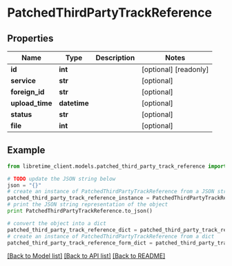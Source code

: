 # PatchedThirdPartyTrackReference


## Properties
Name | Type | Description | Notes
------------ | ------------- | ------------- | -------------
**id** | **int** |  | [optional] [readonly] 
**service** | **str** |  | [optional] 
**foreign_id** | **str** |  | [optional] 
**upload_time** | **datetime** |  | [optional] 
**status** | **str** |  | [optional] 
**file** | **int** |  | [optional] 

## Example

```python
from libretime_client.models.patched_third_party_track_reference import PatchedThirdPartyTrackReference

# TODO update the JSON string below
json = "{}"
# create an instance of PatchedThirdPartyTrackReference from a JSON string
patched_third_party_track_reference_instance = PatchedThirdPartyTrackReference.from_json(json)
# print the JSON string representation of the object
print PatchedThirdPartyTrackReference.to_json()

# convert the object into a dict
patched_third_party_track_reference_dict = patched_third_party_track_reference_instance.to_dict()
# create an instance of PatchedThirdPartyTrackReference from a dict
patched_third_party_track_reference_form_dict = patched_third_party_track_reference.from_dict(patched_third_party_track_reference_dict)
```
[[Back to Model list]](../README.md#documentation-for-models) [[Back to API list]](../README.md#documentation-for-api-endpoints) [[Back to README]](../README.md)


